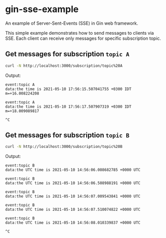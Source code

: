 # gin-sse-example

An example of Server-Sent-Events (SSE) in Gin web framework.

This simple example demonstrates how to send messages to clients via SSE. Each client can receive only messages for specific subscription topic.

## Get messages for subscription `topic A`

```bash
curl -N http://localhost:3000/subscription/topic%20A
```

Output:
```
event:topic A
data:the time is 2021-05-10 17:56:15.507041755 +0300 IDT m=+16.008224208

event:topic A
data:the time is 2021-05-10 17:56:17.507907319 +0300 IDT m=+18.009089817

^C
```

## Get messages for subscription `topic B`

```bash
curl -N http://localhost:3000/subscription/topic%20B
```

Output:
```
event:topic B
data:the UTC time is 2021-05-10 14:56:06.008682785 +0000 UTC

event:topic B
data:the UTC time is 2021-05-10 14:56:06.508988191 +0000 UTC

event:topic B
data:the UTC time is 2021-05-10 14:56:07.009543841 +0000 UTC

event:topic B
data:the UTC time is 2021-05-10 14:56:07.510074822 +0000 UTC

event:topic B
data:the UTC time is 2021-05-10 14:56:08.010339837 +0000 UTC

^C
```
